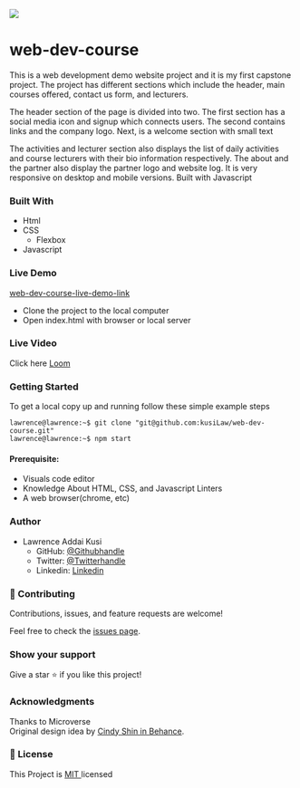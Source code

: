 
![](https://img.shields.io/badge/Microverse-blueviolet)

# web-dev-course
This is a web development demo website project and it is my first capstone project. The project has different sections which include the header, main courses offered, contact us form, and lecturers. 

The header section of the page is divided into two. The first section has a social media icon and signup which connects users. The second contains links and the company logo. Next, is a welcome section with small text

The activities and lecturer section also displays the list of daily activities and course lecturers with their bio information respectively. The about and the partner also display the partner logo and website log. It is very responsive on desktop and mobile versions. Built with Javascript


### Built With
- Html<br />
- CSS
   - Flexbox
- Javascript

### Live Demo
[web-dev-course-live-demo-link](https://kusilaw.github.io/web-dev-course/)
- Clone the project to the local computer
- Open index.html with browser or local server


### Live Video
Click here [Loom](https://www.loom.com/share/4b0b9691e4a047d1ba6b0347f9197fca)
### Getting Started 
To get a local copy up and running follow these simple example steps

```console
lawrence@lawrence:~$ git clone "git@github.com:kusiLaw/web-dev-course.git"
lawrence@lawrence:~$ npm start
```

#### Prerequisite:  
  - Visuals code editor 
  - Knowledge About HTML, CSS, and Javascript Linters
  - A web browser(chrome, etc)
  


### Author
- Lawrence Addai Kusi
  - GitHub: [@Githubhandle](https://github.com/kusiLaw)
  - Twitter: [@Twitterhandle](https://twitter.com/kusilaw)
  - Linkedin: [Linkedin](https://www.linkedin.com/in/lawrence-kusi-55a662104)


### :handshake: Contributing
Contributions, issues, and feature requests are welcome! 

Feel free to check the [issues page](https://github.com/kusiLaw/web-dev-course/issues).

### Show your support
Give a star :star: if you like this project!


### Acknowledgments
Thanks to Microverse \
Original design idea by [Cindy Shin in Behance](https://www.behance.net/gallery/29845175/CC-Global-Summit-2015).

### 📝 License
This Project is <a href ="https://opensource.org/licenses/MIT">MIT </a> licensed




